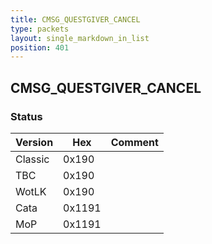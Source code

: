 ```yaml
---
title: CMSG_QUESTGIVER_CANCEL
type: packets
layout: single_markdown_in_list
position: 401
---
```


## CMSG_QUESTGIVER_CANCEL

### Status

Version    | Hex        | Comment
---------- | ---------- | ---------- 
Classic    | 0x190      | 
TBC        | 0x190      | 
WotLK      | 0x190      | 
Cata       | 0x1191     | 
MoP        | 0x1191     | 
